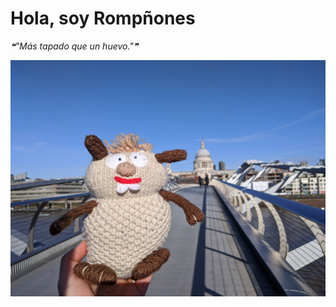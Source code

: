 # Hola, soy Rompñones

<!--STARTS_HERE_QUOTE_README-->
<i>❝"Más tapado que un huevo."❞</i>
<!--ENDS_HERE_QUOTE_README-->

<!--START_SECTION:update_image-->
![alt text](https://raw.githubusercontent.com/focaalvarez/rompinones/main/.github/images/IMG_20220205_105738.jpg?raw=true)
<!--END_SECTION:update_image-->


